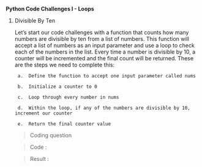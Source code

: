 **Python Code Challenges I - Loops**

1. Divisible By Ten

    Let’s start our code challenges with a function that counts how many numbers are divisible by ten from a list of numbers. This function will accept a list of numbers as an input parameter and use a loop to check each of the numbers in the list. Every time a number is divisible by 10, a counter will be incremented and the final count will be returned. These are the steps we need to complete this:

        a.  Define the function to accept one input parameter called nums

        b.  Initialize a counter to 0

        c.  Loop through every number in nums

        d.  Within the loop, if any of the numbers are divisible by 10, increment our counter

        e.  Return the final counter value

    >   Coding question



    >   Code :



    >   Result  :

